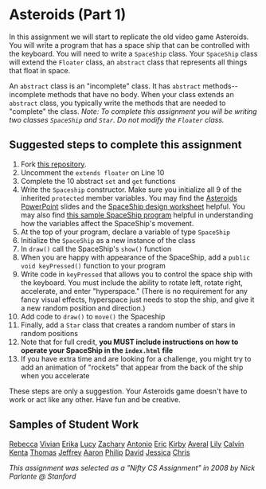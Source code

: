 Asteroids (Part 1)
==================
In this assignment we will start to replicate the old video game Asteroids. You will write a program that has a space ship that can be controlled with the keyboard. You will need to write a `SpaceShip` class. Your `SpaceShip` class will extend the `Floater` class, an `abstract` class that represents all things that float in space.

An `abstract` class is an "incomplete" class. It has `abstract` methods--incomplete methods that have no body. When your class extends an `abstract` class, you typically write the methods that are needed to "complete" the class. _Note: To complete this assignment you will be writing two classes `SpaceShip` and `Star`. Do not modify the `Floater` class._

Suggested steps to complete this assignment
-------------------------------------------

1. Fork [this repository](https://github.com/APCSLowell/AsteroidsGame).
2. Uncomment the `extends floater` on Line 10
3. Complete the 10 abstract `set` and `get` functions
4. Write the `Spaceship` constructor. Make sure you initialize all 9 of the inherited `protected` member variables. You may find the [Asteroids PowerPoint](https://drive.google.com/file/d/0Bz2ZkT6qWPYTYjU0NDE5ZDYtYzEwOS00MGNlLTk0OGMtODBhODI3N2JiYzRi/view?usp=sharing) slides and the [SpaceShip design worksheet](https://drive.google.com/file/d/0Bz2ZkT6qWPYTRDJvNUJRdXFjNGs/view?usp=sharing) helpful. You may also find [this sample SpaceShip program](https://56d4b6566b56a59e1f634ea30f548666c459899d.googledrive.com/host/0Bz2ZkT6qWPYTallTVFJBOWdNcDQ/) helpful in understanding how the variables affect the SpaceShip's movement.
5. At the top of your program, declare a variable of type `SpaceShip`
6. Initialize the `SpaceShip` as a new instance of the class
7. In `draw()` call the SpaceShip's `show()` function
8. When you are happy with appearance of the SpaceShip, add a `public void keyPressed()` function to your program
9. Write code in `keyPressed` that allows you to control the space ship with the keyboard. You must include the ability to rotate left, rotate right, accelerate, and enter "hyperspace." (There is no requirement for any fancy visual effects, hyperspace just needs to stop the ship, and give it a new random position and direction.)
10. Add code to `draw()` to `move()` the Spaceship
11. Finally, add a `Star` class that creates a random number of stars in random positions
12. Note that for full credit, **you MUST include instructions on how to operate your SpaceShip in the `index.html` file**
12. If you have extra time and are looking for a challenge, you might try to add an animation of "rockets" that appear from the back of the ship when you accelerate

These steps are only a suggestion. Your Asteroids game doesn't have to work or act like any other. Have fun and be creative.


Samples of Student Work
-----------------------
[Rebecca](http://rebeccachen1.github.io/AsteroidsGame/)
[Vivian](http://vivianlam.github.io/AsteroidsGame/)
[Erika](http://bekutaa.github.io/AsteroidsGame/)
[Lucy](http://luchen825.github.io/AsteroidsGame/)
[Zachary](https://zachooz.github.io/AsteroidsGame/)
[Antonio](https://adcarmona.github.io/AsteroidsGame/)
[Eric](http://ericheung1231.github.io/AsteroidsGame/)
[Kirby](http://kichoy.github.io/AsteroidsGame/)
[Averal](http://avekan33.github.io/AsteroidsGame/)
[Lily](http://magicallilicorn.github.io/AsteroidsGame/)
[Calvin](http://icalvin12.github.io/AsteroidsGame/)
[Kenta](http://redtorch.github.io/AsteroidsGame/)
[Thomas](http://tomikam.github.io/AsteroidsGame/)
[Jeffrey](http://jeffreyyin1.github.io/AsteroidsGame/)
[Aaron](http://aaronchowapcs.github.io/Lightning/)
[Philip](http://philiphuang2.github.io/AsteroidsGame/)
[David](http://inthehat.github.io/AsteroidsGame/)
[Jessica](http://happyjessica97.github.io/AsteroidsGame/)
[Chris](http://chrisma1.github.io/AsteroidsGame/)

*This assignment was selected as a "Nifty CS Assignment" in 2008 by Nick Parlante @ Stanford*
